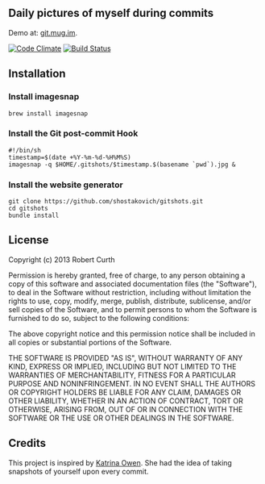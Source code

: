 ## Daily pictures of myself during commits

Demo at: [git.mug.im](http://git.mug.im).

[![Code Climate](https://codeclimate.com/github/shostakovich/gitshots.png)](https://codeclimate.com/github/shostakovich/gitshots) [![Build
Status](https://travis-ci.org/shostakovich/gitshots.png)](https://travis-ci.org/shostakovich/gitshots)

## Installation

### Install imagesnap

    brew install imagesnap

### Install the Git post-commit Hook

    #!/bin/sh
    timestamp=$(date +%Y-%m-%d-%H%M%S)
    imagesnap -q $HOME/.gitshots/$timestamp.$(basename `pwd`).jpg &

### Install the website generator

    git clone https://github.com/shostakovich/gitshots.git
    cd gitshots
    bundle install

## License

Copyright (c) 2013 Robert Curth

Permission is hereby granted, free of charge, to any person obtaining a copy of this software and associated documentation files (the "Software"), to deal in the Software without restriction, including without limitation the rights to use, copy, modify, merge, publish, distribute, sublicense, and/or sell copies of the Software, and to permit persons to whom the Software is furnished to do so, subject to the following conditions:

The above copyright notice and this permission notice shall be included in all copies or substantial portions of the Software.

THE SOFTWARE IS PROVIDED "AS IS", WITHOUT WARRANTY OF ANY KIND, EXPRESS OR IMPLIED, INCLUDING BUT NOT LIMITED TO THE WARRANTIES OF MERCHANTABILITY, FITNESS FOR A PARTICULAR PURPOSE AND NONINFRINGEMENT. IN NO EVENT SHALL THE AUTHORS OR COPYRIGHT HOLDERS BE LIABLE FOR ANY CLAIM, DAMAGES OR OTHER LIABILITY, WHETHER IN AN ACTION OF CONTRACT, TORT OR OTHERWISE, ARISING FROM, OUT OF OR IN CONNECTION WITH THE SOFTWARE OR THE USE OR OTHER DEALINGS IN THE SOFTWARE.

## Credits

This project is inspired by [Katrina Owen](https://gist.github.com/kytrinyx/4489037). She had the idea of taking snapshots of yourself upon every commit.
